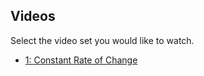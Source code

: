 ## Videos

Select the video set you would like to watch.

* [1: Constant Rate of Change](1.md)
<!--
* [2: Approximating Instantaneous Rates of Change](2.md)
* [3: Graphing Derivatives](3.md)
* [4: Basic Derivative Rules](4.md)
* [5: The Chain Rule](5.md)
* [6: Optimization](6.md)
* [7: Integrals from Riemann Sums](7.md)
* [8: Antiderivatives](8.md)
-->